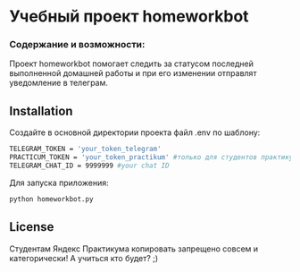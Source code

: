
# Учебный проект homeworkbot
### Содержание и возможности:
Проект homeworkbot помогает следить за статусом последней выполненной домашней работы и при его изменении отправлят уведомление в телеграм. 

## Installation
Создайте в основной директории проекта файл .env по шаблону:
```bash
TELEGRAM_TOKEN = 'your_token_telegram'
PRACTICUM_TOKEN = 'your_token_practikum' #только для студентов практикума
TELEGRAM_CHAT_ID = 9999999 #your chat ID
```
Для запуска приложения:  
```bash
python homeworkbot.py
```

## License

Студентам Яндекс Практикума копировать запрещено совсем и категорически! А учиться кто будет? ;)

